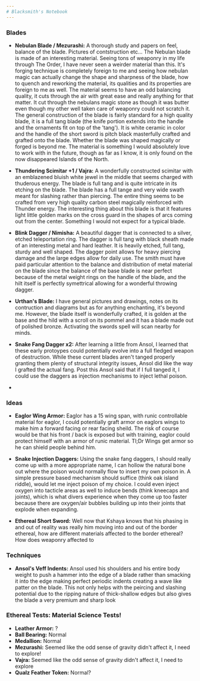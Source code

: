 ```yaml
---
# Blacksmith's Notebook
---
```


### Blades

* **Nebulan Blade / Mezurashi:** A thorough study and papers on feel, balance of the blade. Pictures of contstruction etc... The Nebulan blade is made of an interesting material. Seeing tons of weaponry in my life through The Order, I have never seen a weirder material than this. It's forging technique is completely foreign to me and seeing how nebulan magic can actually change the shape and sharpness of the blade, how to quench and reworking the material, its qualities and its properties are foreign to me as well. The material seems to have an odd balancing quality, it cuts through the air with great ease and really anything for that matter. It cut through the nebulans magic stone as though it was butter even though my other well taken care of weaponry could not scratch it. The general construction of the blade is fairly standard for a high quality blade, it is a full tang blade (the knife portion extends into the handle and the ornaments fit on top of the 'tang'). It is white ceramic in color and the handle of the short sword is pitch black masterfully crafted and grafted onto the blade. Whether the blade was shaped magically or forged is beyond me. The material is something I would absolutely love to work with in the future, though as far as I know, it is only found on the now disappeared Islands of the North.


* **Thundering Scimitar +1 / Vajra:** A wonderfully constructed scimitar with an emblazened bluish white jewel in the middle that seems charged with thuderous energy. The blade is full tang and is quite intricate in its etching on the blade. The blade has a full tange and very wide swath meant for slashing rather than piercing. The entire thing seems to be crafted from very high quality carbon steel magically reinforced with Thunder energy. The interesting thing about this blade is that it features light little golden marks on the cross guard in the shapes of arcs coming out from the center. Something I would not expect for a typical blade.


* **Blink Dagger / Nimisha:** A beautiful dagger that is connected to a silver, etched teleportation ring. The dagger is full tang with black sheath made of an interesting metal and hard leather. It is heavily etched, full tang, sturdy and well shaped. The dagger point allows for heavy piercing damage and the large edges allow for daily use. The smith must have paid particular attention to the balance and distribution of metal material on the blade since the balance of the base blade is near perfect because of the metal weight rings on the handle of the blade, and the hilt itself is perfectly symettrical allowing for a wonderful throwing dagger. 


* **Urthan's Blade:** I have general pictures and drawings, notes on its contruction and diagrams but as for anything enchanting, it's beyond me. However, the blade itself is wonderfully crafted, it is golden at the base and the hild with a scroll on its pommel and it has a blade made out of polished bronze. Activating the swords spell will scan nearby for minds.


* **Snake Fang Dagger x2:** After learning a little from Ansol, I learned that these early protoypes could potentially evolve into a full fledged weapon of destruction. While these current blades aren't tanged properly granting them plenty of structural integrity issues, Ansol did like the way I grafted the actual fang. Post this Ansol said that if I full tanged it, I could use the daggers as injection mechanisms to inject lethal poison.

* 	

### Ideas

* **Eaglor Wing Armor:** Eaglor has a 15 wing span, with runic controllable material for eaglor, I could potentially graft armor on eaglors wings to make him a forward facing or rear facing sheild. The risk of course would be that his front / back is exposed but with training, eaglor could protect himself with an armor of runic material. Tl;Dr Wings get armor so he can shield people behind him.

* **Snake Injection Daggers:** Using the snake fang daggers, I should really come up with a more appropriate name, I can hollow the natural bone out where the poison would normally flow to insert my own poison in. A simple pressure based mechanism should suffice (think oak island riddle), would let me inject poison of my choice. I could even inject oxygen into tacticle areas as well to induce bends (think kneecaps and joints), which is what divers experience when they come up too faster because there are oxygen/air bubbles building up into their joints that explode when expanding.

* **Ethereal Short Sword:** Well now that Kshaya knows that his phasing in and out of reality was really him moving into and out of the border ethereal, how are different materials affected to the border ethereal? How does weaponry affected to 

### Techniques
* **Ansol's Veff Indents:** Ansol used his shoulders and his entire body weight to push a hammer into the edge of a blade rather than smacking it into the edge making perfect periodic indents creating a wave like patter on the blade. This not only helps with the peircing and slashing potential due to the ripping nature of thick-shallow edges but also gives the blade a very premium and sharp look 

### Ethereal Tests: Material Science Tests!

* **Leather Armor:** ?
* **Ball Bearing:** Normal
* **Medallion:** Normal
* **Mezurashi:** Seemed like the odd sense of gravity didn't affect it, I need to explore!
* **Vajra:** Seemed like the odd sense of gravity didn't affect it, I need to explore
* **Qualz Feather Token:** Normal?

